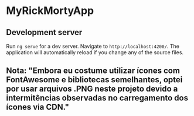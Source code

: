 # MyRickMortyApp

## Development server

Run `ng serve` for a dev server. Navigate to `http://localhost:4200/`. The application will automatically reload if you change any of the source files.

## Nota: "Embora eu costume utilizar ícones com FontAwesome e bibliotecas semelhantes, optei por usar arquivos .PNG neste projeto devido a intermitências observadas no carregamento dos ícones via CDN."
